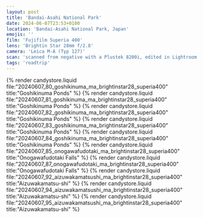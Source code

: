 ```yaml
---
layout: post
title: 'Bandai-Asahi National Park'
date: 2024-06-07T23:53+0100
location: 'Bandai-Asahi National Park, Japan'
emojis: ''
film: 'Fujifilm Superia 400'
lens: 'Brightin Star 28mm f/2.8'
camera: 'Leica M-A (Typ 127)'
scan: 'scanned from negative with a Plustek 8200i, edited in Lightroom'
tags: 'roadtrip'
---
```


{% render candystore.liquid file:"20240607_80_goshikinuma_ma_brightinstar28_superia400" title:"Goshikinuma Ponds" %}
{% render candystore.liquid file:"20240607_81_goshikinuma_ma_brightinstar28_superia400" title:"Goshikinuma Ponds" %}
{% render candystore.liquid file:"20240607_82_goshikinuma_ma_brightinstar28_superia400" title:"Goshikinuma Ponds" %}
{% render candystore.liquid file:"20240607_83_goshikinuma_ma_brightinstar28_superia400" title:"Goshikinuma Ponds" %}
{% render candystore.liquid file:"20240607_84_goshikinuma_ma_brightinstar28_superia400" title:"Goshikinuma Ponds" %}
{% render candystore.liquid file:"20240607_85_onogawafudotaki_ma_brightinstar28_superia400" title:"Onogawafudotaki Falls" %}
{% render candystore.liquid file:"20240607_87_onogawafudotaki_ma_brightinstar28_superia400" title:"Onogawafudotaki Falls" %}
{% render candystore.liquid file:"20240607_92_aizuwakamatsushi_ma_brightinstar28_superia400" title:"Aizuwakamatsu-shi" %}
{% render candystore.liquid file:"20240607_94_aizuwakamatsushi_ma_brightinstar28_superia400" title:"Aizuwakamatsu-shi" %}
{% render candystore.liquid file:"20240607_95_aizuwakamatsushi_ma_brightinstar28_superia400" title:"Aizuwakamatsu-shi" %}